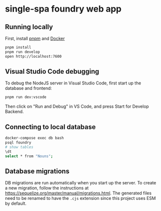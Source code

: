 # single-spa foundry web app

## Running locally

First, install [pnpm](https://pnpm.io/) and [Docker](https://www.docker.com/)

```sh
pnpm install
pnpm run develop
open http://localhost:7600
```

## Visual Studio Code debugging

To debug the NodeJS server in Visual Studio Code, first start up the database and frontend:

```sh
pnpm run dev:vscode
```

Then click on "Run and Debug" in VS Code, and press Start for Develop Backend.

## Connecting to local database

```sh
docker-compose exec db bash
psql foundry
# show tables
\dt
select * from "Nouns";
```

## Database migrations

DB migrations are run automatically when you start up the server. To create a new migration, follow the instructions at https://sequelize.org/master/manual/migrations.html. The generated files need to be renamed to have the `.cjs` extension since this project uses ESM by default.
